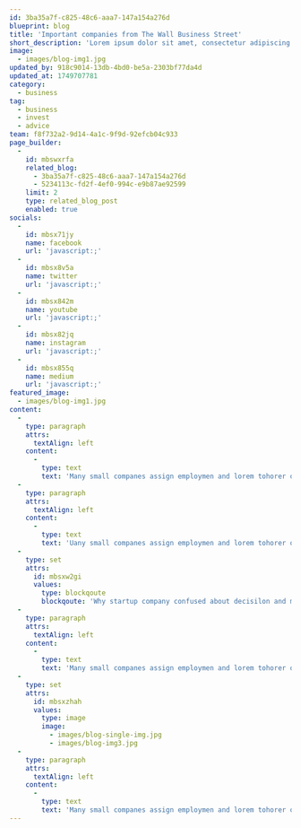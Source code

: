 ```yaml
---
id: 3ba35a7f-c825-48c6-aaa7-147a154a276d
blueprint: blog
title: 'Important companies from The Wall Business Street'
short_description: 'Lorem ipsum dolor sit amet, consectetur adipiscing elit, sed do eiusmod tempor incididunt ut labore et dolore magna aliqua.'
image:
  - images/blog-img1.jpg
updated_by: 918c9014-13db-4bd0-be5a-2303bf77da4d
updated_at: 1749707781
category:
  - business
tag:
  - business
  - invest
  - advice
team: f8f732a2-9d14-4a1c-9f9d-92efcb04c933
page_builder:
  -
    id: mbswxrfa
    related_blog:
      - 3ba35a7f-c825-48c6-aaa7-147a154a276d
      - 5234113c-fd2f-4ef0-994c-e9b87ae92599
    limit: 2
    type: related_blog_post
    enabled: true
socials:
  -
    id: mbsx71jy
    name: facebook
    url: 'javascript:;'
  -
    id: mbsx8v5a
    name: twitter
    url: 'javascript:;'
  -
    id: mbsx842m
    name: youtube
    url: 'javascript:;'
  -
    id: mbsx82jq
    name: instagram
    url: 'javascript:;'
  -
    id: mbsx855q
    name: medium
    url: 'javascript:;'
featured_image:
  - images/blog-img1.jpg
content:
  -
    type: paragraph
    attrs:
      textAlign: left
    content:
      -
        type: text
        text: 'Many small companes assign employmen and lorem tohorer operaton executives orother employe who may have the specialzed training navgate these operationa areas createive correctly compliance with state regulatons ase company consultan adminstrator what is our company strategic finance partner instead of finance.'
  -
    type: paragraph
    attrs:
      textAlign: left
    content:
      -
        type: text
        text: 'Uany small companes assign employmen and lorem tohorer operaton executives orother employe who may have the specialzed training navgate these operationa areas createive correctly compliance with state regulatons ase company consultan adminstrator what is our company strategic finance partner instead of finance.'
  -
    type: set
    attrs:
      id: mbsxw2gi
      values:
        type: blockqoute
        blockqoute: 'Why startup company confused about decisilon and makings are distnctive faclitatiesres impactful niche markets for covalent niches.'
  -
    type: paragraph
    attrs:
      textAlign: left
    content:
      -
        type: text
        text: 'Many small companes assign employmen and lorem tohorer operaton executives orother employe who may have the specialzed training navgate these operationa areas createive correctly compliance with state regulatons ase company consultan adminstrator what is our company strategic finance partner instead of finance'
  -
    type: set
    attrs:
      id: mbsxzhah
      values:
        type: image
        image:
          - images/blog-single-img.jpg
          - images/blog-img3.jpg
  -
    type: paragraph
    attrs:
      textAlign: left
    content:
      -
        type: text
        text: 'Many small companes assign employmen and lorem tohorer operaton executives orother employe who may have the specialzed training navgate these operationa areas createive correctly compliance with state regulatons ase company consultan adminstrator what is our company strategic finance partner instead of finance'
---
```

